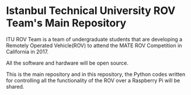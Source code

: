 # Istanbul Technical University ROV Team's Main Repository

ITU ROV Team is a team of undergraduate students that are developing a Remotely Operated Vehicle(ROV) to attend the MATE ROV Competition in California in 2017.

All the software and hardware will be open source.

This is the main repository and in this repository, the Python codes written for controlling all the functionality of the ROV over a Raspberry Pi will be shared.